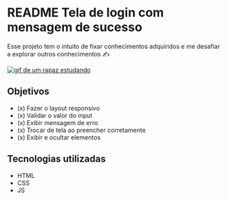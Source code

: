 # README Tela de login com mensagem de sucesso
Esse projeto tem o intuito de fixar conhecimentos adquiridos e me desafiar a explorar outros conhecimentos ✍

[<img src="./studing.gif" alt="gif de um rapaz estudando">](https://github.com/WalassiSilva/)

## Objetivos
- (x) Fazer o layout responsivo
- (x) Validar o valor do input
- (x) Exibir mensagem de erro
- (x) Trocar de tela ao preencher corretamente
- (x) Exibir e ocultar elementos


## Tecnologias utilizadas
- HTML
- CSS
- JS
